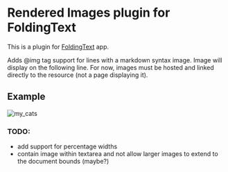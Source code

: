 # Rendered Images plugin for FoldingText

This is a plugin for [FoldingText](http://www.foldingtext.com/) app.

Adds @img tag support for lines with a markdown syntax image. Image will display on the following line. For now, images must be hosted and linked directly to the resource (not a page displaying it).

## Example
![my_cats](https://raw.githubusercontent.com/carolineartz/rendered_images_for_folding_text/master/rendered-images.png)

### TODO:
- add support for percentage widths
- contain image within textarea and not allow larger images to extend to the document bounds (maybe?)

